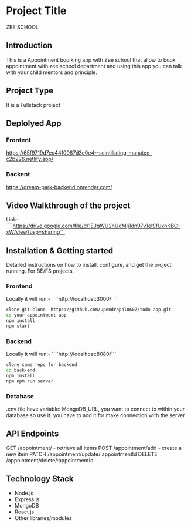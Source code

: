# Project Title
  ZEE SCHOOL
## Introduction
This is a Appointment booiking app with Zee school that allow to book appointment with zee school department and using this app you can talk with your child mentors and principle.
## Project Type
It is a Fullstack project

## Deplolyed App
### Frontent
 https://65f9719d7ec4410087d3e0e4--scintillating-manatee-c2b226.netlify.app/

### Backent
 https://dream-park-backend.onrender.com/

## Video Walkthrough of the project

   Link- ````https://drive.google.com/file/d/1EJgWU2nUdMIj1dn97v1elSfUxnKBC-xW/view?usp=sharing```


## Installation & Getting started
Detailed instructions on how to install, configure, and get the project running. For BE/FS projects.
### Frontend
Locally it will run:- ````http://localhost:3000/```
```bash
clone git clone  https://github.com/Upendrapal0607/todo-app.git
cd your-appointment-app
npm install
npm start
```

### Backend
Locally it will run:- ````http://localhost:8080/```
```bash
clone same repo for backend
cd back-end
npm install
npm npm run server
```
### Database
.env file have variable:
MongoDB_URL, you want to connect to within your database so use it.
you have to add it for make connection with the server

## API Endpoints
GET /appointment/ - retrieve all items
POST /appointment/add - create a new item
PATCH /appointment/update/:appointmentId
DELETE /appointment/delete/:appointmentId

## Technology Stack
- Node.js
- Express.js
- MongoDB
- React.js
- Other libraries/modules